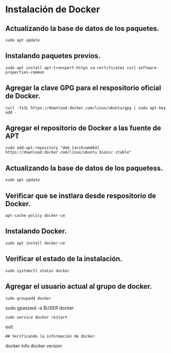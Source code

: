 # Instalación de Docker
## Actualizando la base de datos de los paquetes.
```
sudo apt update
```
## Instalando paquetes previos.
```
sudo apt install apt-transport-https ca-certificates curl software-properties-common
```
## Agregar la clave GPG para el respositorio oficial de Docker.
```
curl -fsSL https://download.docker.com/linux/ubuntu/gpg | sudo apt-key add -
```
## Agregar el repositorio de Docker a las fuente de APT
```
sudo add-apt-repository "deb [arch=amd64] https://download.docker.com/linux/ubuntu bionic stable"
```
## Actualizando la base de datos de los paquetess.
```
sudo apt update
```
## Verificar que se instlara desde respositorio de Docker.
```
apt-cache policy docker-ce
```
## Instalando Docker.
```
sudo apt install docker-ce
```
## Verificar el estado de la instalación.
```
sudo systemctl status docker
```
## Agregar el usuario actual al grupo de docker.
```
sudo groupadd docker
```
sudo gpasswd -a $USER docker
```
sudo service docker restart
```
exit
```
## Verificando la información de docker.
```
docker info
docker version
```

